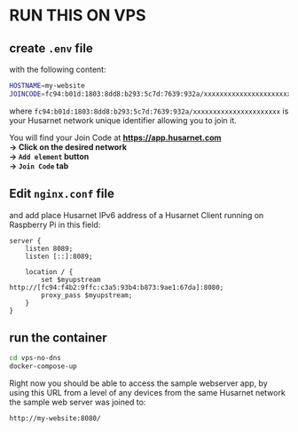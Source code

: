 # RUN THIS ON VPS

## create `.env` file

with the following content:

```bash
HOSTNAME=my-website
JOINCODE=fc94:b01d:1803:8dd8:b293:5c7d:7639:932a/xxxxxxxxxxxxxxxxxxxxxx
```

where `fc94:b01d:1803:8dd8:b293:5c7d:7639:932a/xxxxxxxxxxxxxxxxxxxxxx` is your Husarnet network unique identifier allowing you to join it.


You will find your Join Code at **https://app.husarnet.com  
 -> Click on the desired network  
 -> `Add element` button  
 -> `Join Code` tab** 


## Edit `nginx.conf` file 

and add place Husarnet IPv6 address of a Husarnet Client running on Raspberry Pi in this field:

```
server {  
    listen 8089;
    listen [::]:8089;

    location / {
        set $myupstream http://[fc94:f4b2:9ffc:c3a5:93b4:b873:9ae1:67da]:8080;
        proxy_pass $myupstream;
    }
}
```

## run the container

```bash
cd vps-no-dns
docker-compose-up
```

Right now you should be able to access the sample webserver app, by using this URL from a level of any devices from the same Husarnet network the sample web server was joined to:

```
http://my-website:8080/
```
